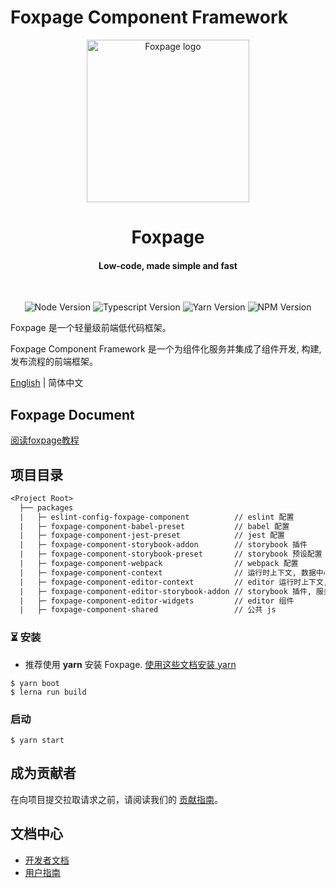 # Foxpage Component Framework

<p align="center">
  <!-- <a href="https://www.foxpage.io/page/#"> -->
    <img src="https://www.foxpage.io/logo.jpg" width="260px" alt="Foxpage logo" />
  <!-- </a> -->
</p>
<h1 align="center">Foxpage</h1>
<h4 align="center">Low-code, made simple and fast</h4>
<!-- <p align="center"><a href="https://www.foxpage.io/page/#/">在线体验</a></p> -->
<br />

<p align="center">
  <img src="https://img.shields.io/badge/node-%3E%3D14.15.1-brightgreen" alt="Node Version" />
  <img src="https://img.shields.io/badge/typescript-%3E%3D4.3.0-brightgreen" alt="Typescript Version" />
  <img src="https://img.shields.io/badge/yarn-1.22.5-blue" alt="Yarn Version" />
  <img src="https://img.shields.io/badge/npm-%3E%3D6.14.x-blue" alt="NPM Version" />
</p>

Foxpage 是一个轻量级前端低代码框架。

Foxpage Component Framework 是一个为组件化服务并集成了组件开发, 构建, 发布流程的前端框架。

[English](./README.md) | 简体中文

## Foxpage Document

<a href="https://www.foxpage.io/#/" target="_blank">阅读foxpage教程</a>

## 项目目录

```txt
<Project Root>
  ├── packages
  |   ├─ eslint-config-foxpage-component          // eslint 配置
  |   ├─ foxpage-component-babel-preset           // babel 配置
  |   ├─ foxpage-component-jest-preset            // jest 配置
  |   ├─ foxpage-component-storybook-addon        // storybook 插件
  |   ├─ foxpage-component-storybook-preset       // storybook 预设配置
  |   ├─ foxpage-component-webpack                // webpack 配置
  |   ├─ foxpage-component-context                // 运行时上下文, 数据中心
  |   ├─ foxpage-component-editor-context         // editor 运行时上下文, 数据中心
  |   ├─ foxpage-component-editor-storybook-addon // storybook 插件, 服务于 editor
  |   ├─ foxpage-component-editor-widgets         // editor 组件
  |   ├─ foxpage-component-shared                 // 公共 js
```

### ⏳ 安装

- 推荐使用 **yarn** 安装 Foxpage. [使用这些文档安装 yarn](https://yarnpkg.com/lang/en/docs/install/)

```shell
$ yarn boot
$ lerna run build
```

### 启动

```shell
$ yarn start

```

## 成为贡献者

在向项目提交拉取请求之前，请阅读我们的 [贡献指南](https://www.foxpage.io/#/guide/contribute)。


## 文档中心

- [开发者文档](https://www.foxpage.io/#/developer)
- [用户指南](https://www.foxpage.io/#/course)

